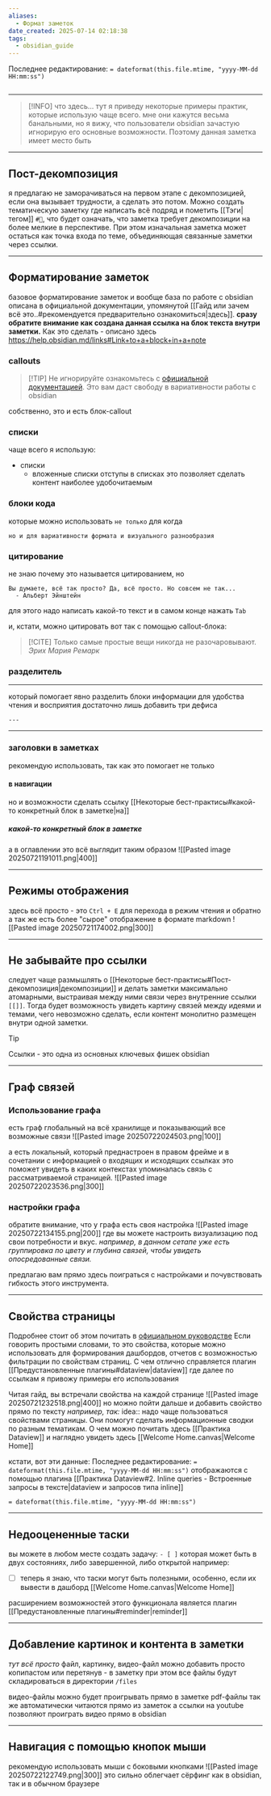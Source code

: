 ```yaml
---
aliases:
  - Формат заметок
date_created: 2025-07-14 02:18:38
tags:
  - obsidian_guide
---
```

Последнее редактирование: `= dateformat(this.file.mtime, "yyyy-MM-dd HH:mm:ss")`
```toc
```
---

>[!INFO] что здесь...
>тут я приведу некоторые примеры практик, которые использую чаще всего.
>мне они кажутся весьма банальными, но я вижу, что пользователи obsidian зачастую игнорирую его основные возможности. Поэтому данная заметка имеет место быть

---

## Пост-декомпозиция
я предлагаю не заморачиваться на первом этапе с декомпозицией, если она вызывает трудности, а сделать это потом.
Можно создать тематическую заметку где написать всё подряд и пометить [[Тэги|тегом]]  `#🔪`, что будет означать, что заметка требует декомпозиции на более мелкие в перспективе.
При этом изначальная заметка может остаться как точка входа по теме, объединяющая связанные заметки через ссылки.

---
## Форматирование заметок

базовое форматирование заметок и вообще база по работе с obsidian описана в официальной документации, упомянутой [[Гайд или зачем всё это..#рекомендуется предварительно ознакомиться|здесь]].
**сразу обратите внимание как создана данная ссылка на блок текста внутри заметки.** Как это сделать - описано здесь https://help.obsidian.md/links#Link+to+a+block+in+a+note

### callouts
>[!TIP] Не игнорируйте
>ознакомьтесь с [официальной документацией](https://publish.obsidian.md/help-ru/%D0%9D%D0%B0%D1%87%D0%BD%D0%B8%D1%82%D0%B5+%D0%B7%D0%B4%D0%B5%D1%81%D1%8C). Это вам даст свободу в вариативности работы с obsidian

собственно, это и есть блок-callout
### списки
чаще всего я использую:
- списки
	- вложенные списки
	    отступы в списках
это позволяет сделать контент наиболее удобочитаемым

### блоки кода
которые можно использовать `не только` для когда
```
но и для вариативности формата и визуального разнообразия
```

### цитирование
не знаю почему это называется цитированием, но

	Вы думаете, всё так просто? Да, всё просто. Но совсем не так...
	  - Альберт Эйнштейн 
для этого надо написать какой-то текст и в самом конце нажать `Tab`

и, кстати, можно цитировать вот так c помощью callout-блока:
>[!CITE]
>Только самые простые вещи никогда не разочаровывают.
> *Эрих Мария Ремарк*

### разделитель
---
который помогает явно разделить блоки информации для удобства чтения и восприятия
достаточно лишь добавить три дефиса
```
---
```
---
### заголовки в заметках
рекомендую использовать, так как это помогает не только
#### в навигации
но и возможности сделать ссылку [[Некоторые бест-практисы#какой-то конкретный блок в заметке|на]] 
##### какой-то конкретный блок в заметке
а в оглавлении это всё выглядит таким образом
	![[Pasted image 20250721191011.png|400]]

---
## Режимы отображения
здесь всё просто - это `Ctrl + E` для перехода в режим чтения и обратно
а так же есть более "сырое" отображение в формате markdown
![[Pasted image 20250721174002.png|300]]

---
## Не забывайте про ссылки
следует чаще размышлять о [[Некоторые бест-практисы#Пост-декомпозиция|декомпозиции]] и делать заметки максимально атомарными, выстраивая между ними связи через внутренние ссылки `[[]]`. Тогда будет возможность увидеть картину связей между идеями и темами, чего невозможно сделать, если контент монолитно размещен внутри одной заметки.

>[!TIP]
>Ссылки - это одна из основных ключевых фишек obsidian

---
## Граф связей
### Использование графа

есть граф глобальный на всё хранилище и показывающий все возможные связи
![[Pasted image 20250722024503.png|100]]

а есть локальный, который преднастроен в правом фрейме
и в сочетании с информацией о входящих и исходящих ссылках это поможет увидеть в каких контекстах упоминалась связь с рассматриваемой страницей.
![[Pasted image 20250722023536.png|300]]

### настройки графа
обратите внимание, что у графа есть своя настройка
![[Pasted image 20250722134155.png|200]]
где вы можете настроить визуализацию под свои потребности и вкус.
    *например, в данном сетапе уже есть группировка по цвету и глубина связей, чтобы увидеть опосредованные связи.*

предлагаю вам прямо здесь поиграться с настройками и почувствовать гибкость этого инструмента.

---
## Свойства страницы
Подробнее стоит об этом почитать в [официальном руководстве](https://publish.obsidian.md/help-ru/%D0%9F%D1%80%D0%BE%D0%B4%D0%B2%D0%B8%D0%BD%D1%83%D1%82%D0%BE%D0%B5+%D0%B8%D1%81%D0%BF%D0%BE%D0%BB%D1%8C%D0%B7%D0%BE%D0%B2%D0%B0%D0%BD%D0%B8%D0%B5/%D0%97%D0%B0%D0%B3%D0%BE%D0%BB%D0%BE%D0%B2%D0%BE%D0%BA+YAML)
Если говорить простыми словами, то это свойства, которые можно использовать для формирования дашбордов, отчетов с возможностью фильтрации по свойствам страниц.
С чем отлично справляется плагин [[Предустановленные плагины#dataview|dataview]] где далее по ссылкам я привожу примеры его использования

Читая гайд, вы встречали свойства на каждой странице
![[Pasted image 20250721232518.png|400]]
но можно пойти дальше и добавить свойство прямо по тексту
*например, так:*
idea:: надо чаще пользоваться свойствами страницы. Они помогут сделать информационные сводки по разным тематикам. О чем можно почитать здесь [[Практика Dataview]] и наглядно увидеть здесь [[Welcome Home.canvas|Welcome Home]]

кстати, вот эти данные:
	Последнее редактирование: `= dateformat(this.file.mtime, "yyyy-MM-dd HH:mm:ss")`
отображаются с помощью плагина [[Практика Dataview#2. Inline queries - Встроенные запросы в тексте|dataview и запросов типа inline]]
```
= dateformat(this.file.mtime, "yyyy-MM-dd HH:mm:ss")
```


---
## Недооцененные таски
вы можете в любом месте создать задачу:
`- [ ]` которая может быть в двух состояниях, либо завершенной, либо открытой
например:
- [ ] теперь я знаю, что таски могут быть полезными, особенно, если их вывести в дашборд [[Welcome Home.canvas|Welcome Home]]

расширением возможностей этого функционала является плагин [[Предустановленные плагины#reminder|reminder]]

---
## Добавление картинок и контента в заметки
*тут всё просто*
файл, картинку, видео-файл можно добавить просто копипастом или перетянув - в заметку
при этом все файлы будут складироваться в директории `/files`

видео-файлы можно будет проигрывать прямо в заметке
pdf-файлы так же автоматически читаются прямо из заметок
а ссылки на youtube позволяют проиграть видео прямо в obsidian

---
## Навигация с помощью кнопок мыши
рекомендую использовать мыши с боковыми кнопками
![[Pasted image 20250722122749.png|300]]
это сильно облегчает сёрфинг как в obsidian, так и в обычном браузере